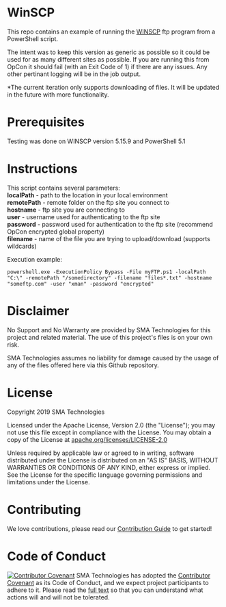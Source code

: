 # WinSCP
This repo contains an example of running the <a href url="https://winscp.net/eng/index.php">WINSCP</a> ftp program from a PowerShell script.

The intent was to keep this version as generic as possible so it could be used for as many different sites as possible.  If you are running this from OpCon it should fail (with an Exit Code of 1) if there are any issues.  Any other pertinant logging will be in the job output.

*The current iteration only supports downloading of files.  It will be updated in the future with more functionality.

# Prerequisites
Testing was done on WINSCP version 5.15.9 and PowerShell 5.1

# Instructions
This script contains several parameters:<br>
  <b>localPath</b> - path to the location in your local environment <br>
  <b>remotePath</b> - remote folder on the ftp site you connect to <br>
  <b>hostname</b> - ftp site you are connecting to <br>
  <b>user</b> - username used for authenticating to the ftp site <br>
  <b>password</b> - password used for authentication to the ftp site (recommend OpCon encrypted global property) <br>
  <b>filename</b> - name of the file you are trying to upload/download (supports wildcards) <br>
  
Execution example: <br>
```
powershell.exe -ExecutionPolicy Bypass -File myFTP.ps1 -localPath "C:\" -remotePath "/somedirectory" -filename "files*.txt" -hostname "someftp.com" -user "xman" -password "encrypted"
```
# Disclaimer
No Support and No Warranty are provided by SMA Technologies for this project and related material. The use of this project's files is on your own risk.

SMA Technologies assumes no liability for damage caused by the usage of any of the files offered here via this Github repository.

# License
Copyright 2019 SMA Technologies

Licensed under the Apache License, Version 2.0 (the "License");
you may not use this file except in compliance with the License.
You may obtain a copy of the License at [apache.org/licenses/LICENSE-2.0](http://www.apache.org/licenses/LICENSE-2.0)

Unless required by applicable law or agreed to in writing, software
distributed under the License is distributed on an "AS IS" BASIS,
WITHOUT WARRANTIES OR CONDITIONS OF ANY KIND, either express or implied.
See the License for the specific language governing permissions and
limitations under the License.

# Contributing
We love contributions, please read our [Contribution Guide](CONTRIBUTING.md) to get started!

# Code of Conduct
[![Contributor Covenant](https://img.shields.io/badge/Contributor%20Covenant-v2.0%20adopted-ff69b4.svg)](code-of-conduct.md)
SMA Technologies has adopted the [Contributor Covenant](CODE_OF_CONDUCT.md) as its Code of Conduct, and we expect project participants to adhere to it. Please read the [full text](CODE_OF_CONDUCT.md) so that you can understand what actions will and will not be tolerated.
